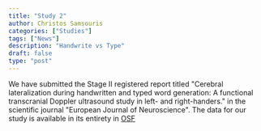 ```yaml
---
title: "Study 2"
author: Christos Samsouris
categories: ["Studies"]
tags: ["News"]
description: "Handwrite vs Type"
draft: false
type: "post"
---
```

We have submitted the Stage II registered report titled "Cerebral lateralization during handwritten and typed word generation: A functional transcranial Doppler ultrasound study in left- and right-handers." in the scientific journal "European Journal of Neuroscience". The data for our study is available in its entirety in [OSF](https://osf.io/9qmge/?view_only=62cd4305f2d24ea8aae8810bb659e407)


</p>